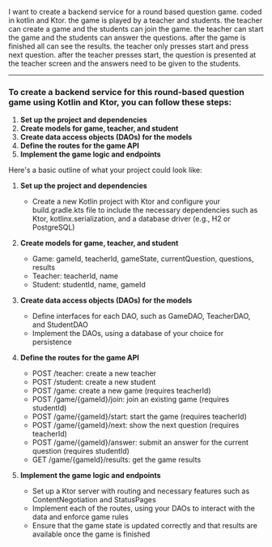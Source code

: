 I want to create a backend service for a round based question game.
coded in kotlin and Ktor.
the game is played by a teacher and students.
the teacher can create a game and the students can join the game.
the teacher can start the game and the students can answer the questions.
after the game is finished all can see the results.
the teacher only presses start and press next question.
after the teacher presses start, the question is presented at the teacher screen
and the answers need to be given to the students.

--- 

### To create a backend service for this round-based question game using Kotlin and Ktor, you can follow these steps:

1. **Set up the project and dependencies**
2. **Create models for game, teacher, and student**
3. **Create data access objects (DAOs) for the models**
4. **Define the routes for the game API**
5. **Implement the game logic and endpoints**

Here's a basic outline of what your project could look like:

1. **Set up the project and dependencies**
    - Create a new Kotlin project with Ktor and configure your build.gradle.kts file to include the necessary
      dependencies such as Ktor, kotlinx.serialization, and a database driver (e.g., H2 or PostgreSQL)

2. **Create models for game, teacher, and student**
    - Game: gameId, teacherId, gameState, currentQuestion, questions, results
    - Teacher: teacherId, name
    - Student: studentId, name, gameId

3. **Create data access objects (DAOs) for the models**
    - Define interfaces for each DAO, such as GameDAO, TeacherDAO, and StudentDAO
    - Implement the DAOs, using a database of your choice for persistence

4. **Define the routes for the game API**
    - POST /teacher: create a new teacher
    - POST /student: create a new student
    - POST /game: create a new game (requires teacherId)
    - POST /game/{gameId}/join: join an existing game (requires studentId)
    - POST /game/{gameId}/start: start the game (requires teacherId)
    - POST /game/{gameId}/next: show the next question (requires teacherId)
    - POST /game/{gameId}/answer: submit an answer for the current question (requires studentId)
    - GET /game/{gameId}/results: get the game results

5. **Implement the game logic and endpoints**
    - Set up a Ktor server with routing and necessary features such as ContentNegotiation and StatusPages
    - Implement each of the routes, using your DAOs to interact with the data and enforce game rules
    - Ensure that the game state is updated correctly and that results are available once the game is finished
